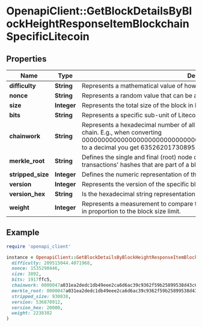 # OpenapiClient::GetBlockDetailsByBlockHeightResponseItemBlockchainSpecificLitecoin

## Properties

| Name | Type | Description | Notes |
| ---- | ---- | ----------- | ----- |
| **difficulty** | **String** | Represents a mathematical value of how hard it is to find a valid hash for this block. |  |
| **nonce** | **String** | Represents a random value that can be adjusted to satisfy the Proof of Work |  |
| **size** | **Integer** | Represents the total size of the block in Bytes. |  |
| **bits** | **String** | Represents a specific sub-unit of Litecoin. Bits have two-decimal precision. |  |
| **chainwork** | **String** | Represents a hexadecimal number of all the hashes necessary to produce the current chain. E.g., when converting 0000000000000000000000000000000000000000000086859f7a841475b236fd to a decimal you get 635262017308958427068157 hashes, or 635262 exahashes. |  |
| **merkle_root** | **String** | Defines the single and final (root) node of a Merkle tree. It is the combined hash of all transactions&#39; hashes that are part of a blockchain block. |  |
| **stripped_size** | **Integer** | Defines the numeric representation of the block size excluding the witness data. |  |
| **version** | **Integer** | Represents the version of the specific block on the blockchain. |  |
| **version_hex** | **String** | Is the hexadecimal string representation of the block&#39;s version. |  |
| **weight** | **Integer** | Represents a measurement to compare the size of different transactions to each other in proportion to the block size limit. |  |

## Example

```ruby
require 'openapi_client'

instance = OpenapiClient::GetBlockDetailsByBlockHeightResponseItemBlockchainSpecificLitecoin.new(
  difficulty: 209515044.4071968,
  nonce: 1535290446,
  size: 3892,
  bits: 1917ffc5,
  chainwork: 0000047a031ea2dedc1db49eee2ca6d6ac39c9362f59b25899538d43c6c68bc7,
  merkle_root: 0000047a031ea2dedc1db49eee2ca6d6ac39c9362f59b25899538d43c6c68bc7,
  stripped_size: 930838,
  version: 536870912,
  version_hex: 20000,
  weight: 2238302
)
```

